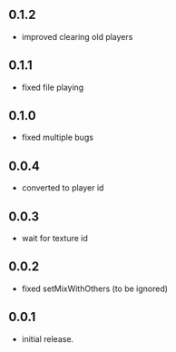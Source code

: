 ## 0.1.2
* improved clearing old players

## 0.1.1
* fixed file playing

## 0.1.0
* fixed multiple bugs 
## 0.0.4
* converted to player id
## 0.0.3
* wait for texture id
## 0.0.2
* fixed setMixWithOthers (to be ignored)

## 0.0.1

* initial release.
